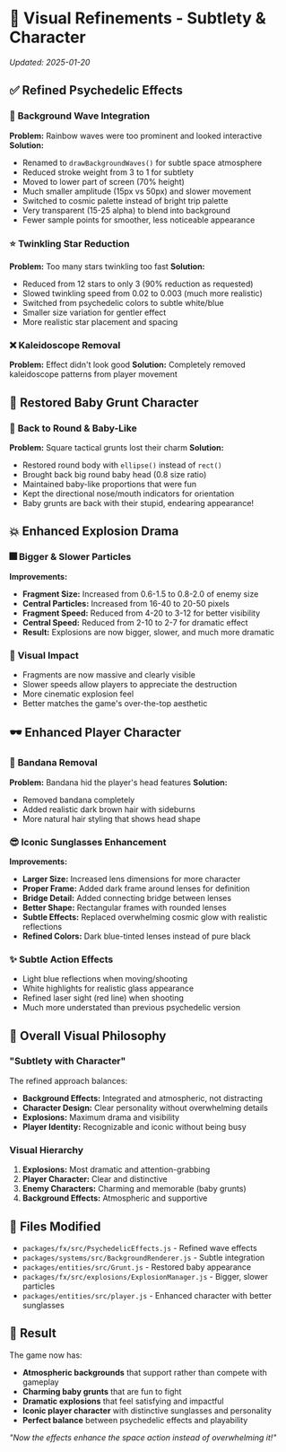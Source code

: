# 🎨 Visual Refinements - Subtlety & Character

*Updated: 2025-01-20*

## ✅ **Refined Psychedelic Effects**

### 🌊 **Background Wave Integration**
**Problem:** Rainbow waves were too prominent and looked interactive
**Solution:**
- Renamed to `drawBackgroundWaves()` for subtle space atmosphere
- Reduced stroke weight from 3 to 1 for subtlety
- Moved to lower part of screen (70% height) 
- Much smaller amplitude (15px vs 50px) and slower movement
- Switched to cosmic palette instead of bright trip palette
- Very transparent (15-25 alpha) to blend into background
- Fewer sample points for smoother, less noticeable appearance

### ⭐ **Twinkling Star Reduction**
**Problem:** Too many stars twinkling too fast
**Solution:**
- Reduced from 12 stars to only 3 (90% reduction as requested)
- Slowed twinkling speed from 0.02 to 0.003 (much more realistic)
- Switched from psychedelic colors to subtle white/blue
- Smaller size variation for gentler effect
- More realistic star placement and spacing

### ❌ **Kaleidoscope Removal**
**Problem:** Effect didn't look good
**Solution:** Completely removed kaleidoscope patterns from player movement

## 👶 **Restored Baby Grunt Character**

### 🔄 **Back to Round & Baby-Like**
**Problem:** Square tactical grunts lost their charm
**Solution:**
- Restored round body with `ellipse()` instead of `rect()`
- Brought back big round baby head (0.8 size ratio)
- Maintained baby-like proportions that were fun
- Kept the directional nose/mouth indicators for orientation
- Baby grunts are back with their stupid, endearing appearance!

## 💥 **Enhanced Explosion Drama**

### 🎆 **Bigger & Slower Particles**
**Improvements:**
- **Fragment Size:** Increased from 0.6-1.5 to 0.8-2.0 of enemy size
- **Central Particles:** Increased from 16-40 to 20-50 pixels
- **Fragment Speed:** Reduced from 4-20 to 3-12 for better visibility
- **Central Speed:** Reduced from 2-10 to 2-7 for dramatic effect
- **Result:** Explosions are now bigger, slower, and much more dramatic

### 🎯 **Visual Impact**
- Fragments are now massive and clearly visible
- Slower speeds allow players to appreciate the destruction
- More cinematic explosion feel
- Better matches the game's over-the-top aesthetic

## 🕶️ **Enhanced Player Character**

### 🚫 **Bandana Removal**
**Problem:** Bandana hid the player's head features
**Solution:**
- Removed bandana completely
- Added realistic dark brown hair with sideburns
- More natural hair styling that shows head shape

### 😎 **Iconic Sunglasses Enhancement**
**Improvements:**
- **Larger Size:** Increased lens dimensions for more character
- **Proper Frame:** Added dark frame around lenses for definition
- **Bridge Detail:** Added connecting bridge between lenses
- **Better Shape:** Rectangular frames with rounded lenses
- **Subtle Effects:** Replaced overwhelming cosmic glow with realistic reflections
- **Refined Colors:** Dark blue-tinted lenses instead of pure black

### ✨ **Subtle Action Effects**
- Light blue reflections when moving/shooting
- White highlights for realistic glass appearance
- Refined laser sight (red line) when shooting
- Much more understated than previous psychedelic version

## 🎨 **Overall Visual Philosophy**

### **"Subtlety with Character"**
The refined approach balances:
- **Background Effects:** Integrated and atmospheric, not distracting
- **Character Design:** Clear personality without overwhelming details
- **Explosions:** Maximum drama and visibility
- **Player Identity:** Recognizable and iconic without being busy

### **Visual Hierarchy**
1. **Explosions:** Most dramatic and attention-grabbing
2. **Player Character:** Clear and distinctive
3. **Enemy Characters:** Charming and memorable (baby grunts)
4. **Background Effects:** Atmospheric and supportive

## 📁 **Files Modified**

- `packages/fx/src/PsychedelicEffects.js` - Refined wave effects
- `packages/systems/src/BackgroundRenderer.js` - Subtle integration
- `packages/entities/src/Grunt.js` - Restored baby appearance
- `packages/fx/src/explosions/ExplosionManager.js` - Bigger, slower particles
- `packages/entities/src/player.js` - Enhanced character with better sunglasses

## 🎯 **Result**

The game now has:
- **Atmospheric backgrounds** that support rather than compete with gameplay
- **Charming baby grunts** that are fun to fight
- **Dramatic explosions** that feel satisfying and impactful
- **Iconic player character** with distinctive sunglasses and personality
- **Perfect balance** between psychedelic effects and playability

*"Now the effects enhance the space action instead of overwhelming it!"*